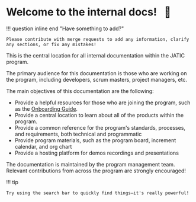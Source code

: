 # Welcome to the internal docs! &nbsp; :wave:

!!! question inline end "Have something to add?"

    Please contribute with merge requests to add any information, clarify any sections, or fix any mistakes!

This is the central location for all internal documentation within the JATIC program. 

The primary audience for this documentation is those who are working on the program, including developers, scrum masters, project managers, etc. 

The main objectives of this documentation are the following:

- Provide a helpful resources for those who are joining the program, such as the [Onboarding Guide](support/onboarding/).
- Provide a central location to learn about all of the products within the program.
- Provide a common reference for the program's standards, processes, and requirements, both technical and programmatic
- Provide program materials, such as the program board, increment calendar, and org chart
- Provide a hosting platform for demos recordings and presentations

The documentation is maintained by the program management team. Relevant contributions from across the program are strongly encouraged!

!!! tip

    Try using the search bar to quickly find things—it's really powerful!
